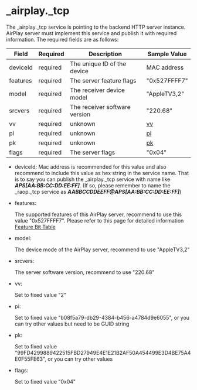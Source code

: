 # _airplay._tcp

The _airplay._tcp service is pointing to the backend HTTP server instance. AirPlay server must implement this service and publish it with required information. The required fields are as follows:

| Field  | Required  | Description  | Sample Value  |
|---|---|--------------------------------------------|---|
|  deviceId | required | The unique ID of the device  | MAC address |
|  features | required | The server feature flags  |  "0x527FFFF7" |
|  model | required | The receiver device model  | "AppleTV3,2" |
|  srcvers | required | The receiver software version  | "220.68" |
|  vv | required | unknown  | [vv](#vv)  |
|  pi | required | unknown  | [pi](#pi) |
|  pk | required | unknown  | [pk](#pk) |
|  flags | required | The server flags | "0x04" |

- deviceId:
  Mac address is recommended for this value and also recommend to include this value as hex string in the service name. That is to say you can publish the _airplay._tcp service with name like ***APS[AA:BB:CC:DD:EE:FF]***. (If so, please remember to name the _raop._tcp service as ***AABBCCDDEEFF@APS[AA:BB:CC:DD:EE:FF]***)

- features:

  The supported features of this AirPlay server, recommend to use this value "0x527FFFF7". Please refer to this page for detailed information <a href="https://nto.github.io/AirPlay.html#servicediscovery-airplayservice" target="_blank">Feature Bit Table</a>

- model:

  The device mode of the AirPlay server, recommend to use "AppleTV3,2"

- srcvers:

  The server software version, recommend to use "220.68"

- <a name="vv">vv</a>:
  
  Set to fixed value "2"

- <a name="pi">pi</a>:
  
  Set to fixed value "b08f5a79-db29-4384-b456-a4784d9e6055", or you can try other values but need to be GUID string

- <a name="pk">pk</a>:

  Set to fixed value "99FD4299889422515FBD27949E4E1E21B2AF50A454499E3D4BE75A4E0F55FE63", or you can try other values

- flags:

  Set to fixed value "0x04"